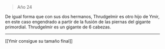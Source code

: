 > Año 24

De igual forma que con sus dos hermanos, Thrudgelmir es otro hijo de Ymir, en este caso engendrado a partir de la fusión de las piernas del gigante primordial. Thrudgelmir es un gigante de 6 cabezas.

---

[[Ymir consigue su tamaño final]]